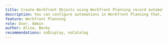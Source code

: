 ```yaml
---
title: Create Workfront Objects using Workfront Planning record automations
description: You can configure automations in Workfront Planning that, when activated, create objects in Workfront.
feature: Workfront Planning
role: User, Admin
author: Alina, Becky
recommendations: noDisplay, noCatalog
---
```

